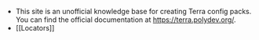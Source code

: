 - This site is an unofficial knowledge base for creating Terra config packs. You can find the official documentation at https://terra.polydev.org/.
- [[Locators]]